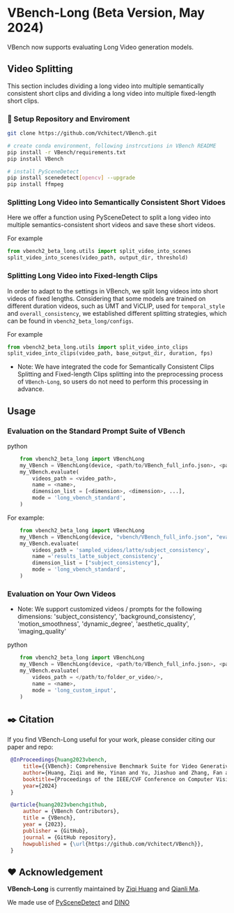 # VBench-Long (Beta Version, May 2024)

VBench now supports evaluating Long Video generation models.

## Video Splitting
This section includes dividing a long video into multiple semantically consistent short clips and dividing a long video into multiple fixed-length short clips.

### :hammer: Setup Repository and Enviroment
```bash
git clone https://github.com/Vchitect/VBench.git

# create conda environment, following instrcutions in VBench README
pip install -r VBench/requirements.txt
pip install VBench

# install PySceneDetect
pip install scenedetect[opencv] --upgrade
pip install ffmpeg
```
### Splitting Long Video into Semantically Consistent Short Vidoes
Here we offer a function using PySceneDetect to split a long video into multiple semantics-consistent short videos and save these short videos.

For example
```python
from vbench2_beta_long.utils import split_video_into_scenes
split_video_into_scenes(video_path, output_dir, threshold)
```

### Splitting Long Video into Fixed-length Clips

In order to adapt to the settings in VBench, we split long videos into short videos of fixed lengths. Considering that some models are trained on different duration videos, such as UMT and ViCLIP, used for `temporal_style` and `overall_consistency`, we established different splitting strategies, which can be found in `vbench2_beta_long/configs`.


For example
```python
from vbench2_beta_long.utils import split_video_into_clips
split_video_into_clips(video_path, base_output_dir, duration, fps)
```


* Note: We have integrated the code for Semantically Consistent Clips Splitting and Fixed-length Clips splitting into the preprocessing process of `VBench-Long`, so users do not need to perform this processing in advance.


## Usage

### Evaluation on the Standard Prompt Suite of VBench

python
```python
    from vbench2_beta_long import VBenchLong
    my_VBench = VBenchLong(device, <path/to/VBench_full_info.json>, <path/to/save/dir>)
    my_VBench.evaluate(
        videos_path = <video_path>,
        name = <name>,
        dimension_list = [<dimension>, <dimension>, ...],
        mode = 'long_vbench_standard',
    )
```

For example:
```python
    from vbench2_beta_long import VBenchLong
    my_VBench = VBenchLong(device, "vbench/VBench_full_info.json", "evaluation_results")
    my_VBench.evaluate(
        videos_path = 'sampled_videos/latte/subject_consistency',
        name ='results_latte_subject_consistency',
        dimension_list = ["subject_consistency"],
        mode = 'long_vbench_standard',
    )
```

### Evaluation on Your Own Videos

* Note: We support customized videos / prompts for the following dimensions: 'subject_consistency', 'background_consistency', 'motion_smoothness', 'dynamic_degree', 'aesthetic_quality', 'imaging_quality'

python
```python
    from vbench2_beta_long import VBenchLong
    my_VBench = VBenchLong(device, <path/to/VBench_full_info.json>, <path/to/save/dir>)
    my_VBench.evaluate(
        videos_path = </path/to/folder_or_video/>,
        name = <name>,
        mode = 'long_custom_input',
    )
```



## :black_nib: Citation

   If you find VBench-Long useful for your work, please consider citing our paper and repo:

   ```bibtex
    @InProceedings{huang2023vbench,
        title={{VBench}: Comprehensive Benchmark Suite for Video Generative Models},
        author={Huang, Ziqi and He, Yinan and Yu, Jiashuo and Zhang, Fan and Si, Chenyang and Jiang, Yuming and Zhang, Yuanhan and Wu, Tianxing and Jin, Qingyang and Chanpaisit, Nattapol and Wang, Yaohui and Chen, Xinyuan and Wang, Limin and Lin, Dahua and Qiao, Yu and Liu, Ziwei},
        booktitle={Proceedings of the IEEE/CVF Conference on Computer Vision and Pattern Recognition},
        year={2024}
    }

    @article{huang2023vbenchgithub,
        author = {VBench Contributors},
        title = {VBench},
        year = {2023},
        publisher = {GitHub},
        journal = {GitHub repository},
        howpublished = {\url{https://github.com/Vchitect/VBench}},
    }    
   ```


## :hearts: Acknowledgement

**VBench-Long** is currently maintained by [Ziqi Huang](https://ziqihuangg.github.io/) and [Qianli Ma](https://github.com/MqLeet).

We made use of [PySceneDetect](https://github.com/Breakthrough/PySceneDetect) and [DINO](https://github.com/facebookresearch/dino)
